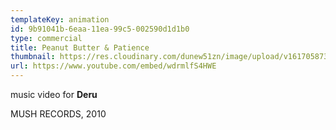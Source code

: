 ```yaml
---
templateKey: animation
id: 9b91041b-6eaa-11ea-99c5-002590d1d1b0
type: commercial
title: Peanut Butter & Patience
thumbnail: https://res.cloudinary.com/dunew51zn/image/upload/v1617058733/animation/vid_T_deru_690_hgtwrj.jpg
url: https://www.youtube.com/embed/wdrmlfS4HWE
---
```

music video for **Deru**

MUSH RECORDS, 2010